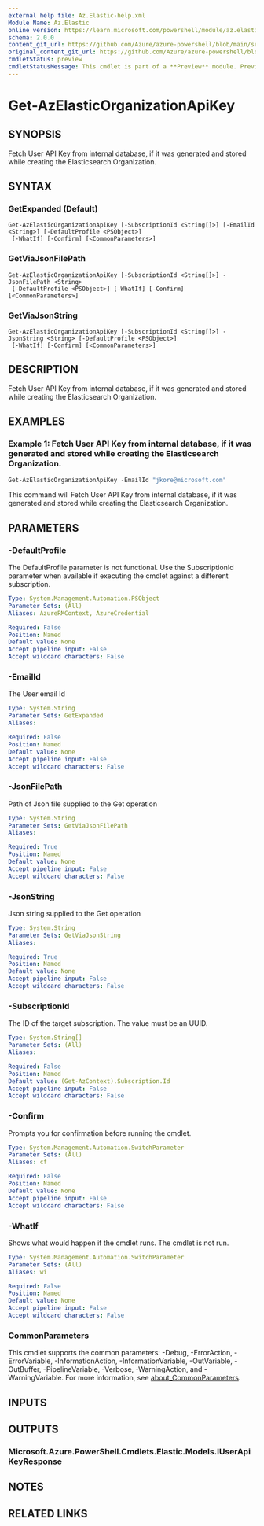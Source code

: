 ```yaml
---
external help file: Az.Elastic-help.xml
Module Name: Az.Elastic
online version: https://learn.microsoft.com/powershell/module/az.elastic/get-azelasticorganizationapikey
schema: 2.0.0
content_git_url: https://github.com/Azure/azure-powershell/blob/main/src/Elastic/Elastic/help/Get-AzElasticOrganizationApiKey.md
original_content_git_url: https://github.com/Azure/azure-powershell/blob/main/src/Elastic/Elastic/help/Get-AzElasticOrganizationApiKey.md
cmdletStatus: preview
cmdletStatusMessage: This cmdlet is part of a **Preview** module. Preview versions aren't recommended for use in production environments. For more information, see https://aka.ms/azps-refstatus.
---
```


# Get-AzElasticOrganizationApiKey

## SYNOPSIS
Fetch User API Key from internal database, if it was generated and stored while creating the Elasticsearch Organization.

## SYNTAX

### GetExpanded (Default)
```
Get-AzElasticOrganizationApiKey [-SubscriptionId <String[]>] [-EmailId <String>] [-DefaultProfile <PSObject>]
 [-WhatIf] [-Confirm] [<CommonParameters>]
```

### GetViaJsonFilePath
```
Get-AzElasticOrganizationApiKey [-SubscriptionId <String[]>] -JsonFilePath <String>
 [-DefaultProfile <PSObject>] [-WhatIf] [-Confirm] [<CommonParameters>]
```

### GetViaJsonString
```
Get-AzElasticOrganizationApiKey [-SubscriptionId <String[]>] -JsonString <String> [-DefaultProfile <PSObject>]
 [-WhatIf] [-Confirm] [<CommonParameters>]
```

## DESCRIPTION
Fetch User API Key from internal database, if it was generated and stored while creating the Elasticsearch Organization.

## EXAMPLES

### Example 1: Fetch User API Key from internal database, if it was generated and stored while creating the Elasticsearch Organization.
```powershell
Get-AzElasticOrganizationApiKey -EmailId "jkore@microsoft.com"
```

This command will Fetch User API Key from internal database, if it was generated and stored while creating the Elasticsearch Organization.

## PARAMETERS

### -DefaultProfile
The DefaultProfile parameter is not functional.
Use the SubscriptionId parameter when available if executing the cmdlet against a different subscription.

```yaml
Type: System.Management.Automation.PSObject
Parameter Sets: (All)
Aliases: AzureRMContext, AzureCredential

Required: False
Position: Named
Default value: None
Accept pipeline input: False
Accept wildcard characters: False
```

### -EmailId
The User email Id

```yaml
Type: System.String
Parameter Sets: GetExpanded
Aliases:

Required: False
Position: Named
Default value: None
Accept pipeline input: False
Accept wildcard characters: False
```

### -JsonFilePath
Path of Json file supplied to the Get operation

```yaml
Type: System.String
Parameter Sets: GetViaJsonFilePath
Aliases:

Required: True
Position: Named
Default value: None
Accept pipeline input: False
Accept wildcard characters: False
```

### -JsonString
Json string supplied to the Get operation

```yaml
Type: System.String
Parameter Sets: GetViaJsonString
Aliases:

Required: True
Position: Named
Default value: None
Accept pipeline input: False
Accept wildcard characters: False
```

### -SubscriptionId
The ID of the target subscription.
The value must be an UUID.

```yaml
Type: System.String[]
Parameter Sets: (All)
Aliases:

Required: False
Position: Named
Default value: (Get-AzContext).Subscription.Id
Accept pipeline input: False
Accept wildcard characters: False
```

### -Confirm
Prompts you for confirmation before running the cmdlet.

```yaml
Type: System.Management.Automation.SwitchParameter
Parameter Sets: (All)
Aliases: cf

Required: False
Position: Named
Default value: None
Accept pipeline input: False
Accept wildcard characters: False
```

### -WhatIf
Shows what would happen if the cmdlet runs.
The cmdlet is not run.

```yaml
Type: System.Management.Automation.SwitchParameter
Parameter Sets: (All)
Aliases: wi

Required: False
Position: Named
Default value: None
Accept pipeline input: False
Accept wildcard characters: False
```

### CommonParameters
This cmdlet supports the common parameters: -Debug, -ErrorAction, -ErrorVariable, -InformationAction, -InformationVariable, -OutVariable, -OutBuffer, -PipelineVariable, -Verbose, -WarningAction, and -WarningVariable. For more information, see [about_CommonParameters](http://go.microsoft.com/fwlink/?LinkID=113216).

## INPUTS

## OUTPUTS

### Microsoft.Azure.PowerShell.Cmdlets.Elastic.Models.IUserApiKeyResponse

## NOTES

## RELATED LINKS
